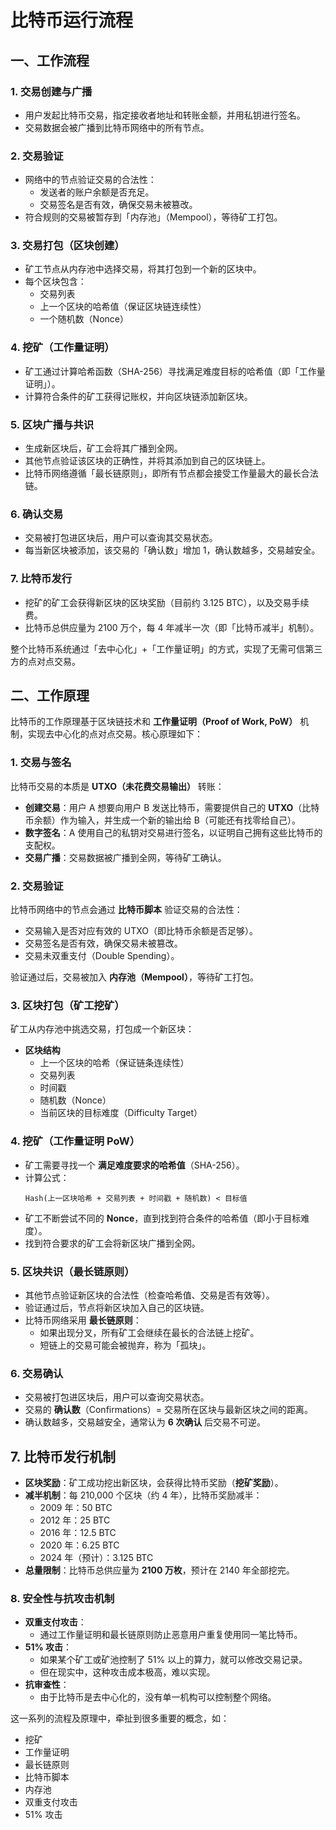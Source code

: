 # 比特币运行流程

## 一、工作流程

### **1. 交易创建与广播**
- 用户发起比特币交易，指定接收者地址和转账金额，并用私钥进行签名。
- 交易数据会被广播到比特币网络中的所有节点。

### **2. 交易验证**
- 网络中的节点验证交易的合法性：
  - 发送者的账户余额是否充足。
  - 交易签名是否有效，确保交易未被篡改。
- 符合规则的交易被暂存到「内存池」（Mempool），等待矿工打包。

### **3. 交易打包（区块创建）**
- 矿工节点从内存池中选择交易，将其打包到一个新的区块中。
- 每个区块包含：
  - 交易列表
  - 上一个区块的哈希值（保证区块链连续性）
  - 一个随机数（Nonce）

### **4. 挖矿（工作量证明）**
- 矿工通过计算哈希函数（SHA-256）寻找满足难度目标的哈希值（即「工作量证明」）。
- 计算符合条件的矿工获得记账权，并向区块链添加新区块。

### **5. 区块广播与共识**
- 生成新区块后，矿工会将其广播到全网。
- 其他节点验证该区块的正确性，并将其添加到自己的区块链上。
- 比特币网络遵循「最长链原则」，即所有节点都会接受工作量最大的最长合法链。

### **6. 确认交易**
- 交易被打包进区块后，用户可以查询其交易状态。
- 每当新区块被添加，该交易的「确认数」增加 1，确认数越多，交易越安全。

### **7. 比特币发行**
- 挖矿的矿工会获得新区块的区块奖励（目前约 3.125 BTC），以及交易手续费。
- 比特币总供应量为 2100 万个，每 4 年减半一次（即「比特币减半」机制）。

整个比特币系统通过「去中心化」+「工作量证明」的方式，实现了无需可信第三方的点对点交易。



## 二、工作原理
比特币的工作原理基于区块链技术和 **工作量证明（Proof of Work, PoW）** 机制，实现去中心化的点对点交易。核心原理如下：


### **1. 交易与签名**
比特币交易的本质是 **UTXO（未花费交易输出）** 转账：
- **创建交易**：用户 A 想要向用户 B 发送比特币，需要提供自己的 **UTXO**（比特币余额）作为输入，并生成一个新的输出给 B（可能还有找零给自己）。
- **数字签名**：A 使用自己的私钥对交易进行签名，以证明自己拥有这些比特币的支配权。
- **交易广播**：交易数据被广播到全网，等待矿工确认。


### **2. 交易验证**
比特币网络中的节点会通过 **比特币脚本** 验证交易的合法性：
- 交易输入是否对应有效的 UTXO（即比特币余额是否足够）。
- 交易签名是否有效，确保交易未被篡改。
- 交易未双重支付（Double Spending）。

验证通过后，交易被加入 **内存池（Mempool）**，等待矿工打包。


### **3. 区块打包（矿工挖矿）**
矿工从内存池中挑选交易，打包成一个新区块：
- **区块结构**
  - 上一个区块的哈希（保证链条连续性）
  - 交易列表
  - 时间戳
  - 随机数（Nonce）
  - 当前区块的目标难度（Difficulty Target）


### **4. 挖矿（工作量证明 PoW）**
- 矿工需要寻找一个 **满足难度要求的哈希值**（SHA-256）。
- 计算公式：  
  ```
  Hash(上一区块哈希 + 交易列表 + 时间戳 + 随机数) < 目标值
  ```
- 矿工不断尝试不同的 **Nonce**，直到找到符合条件的哈希值（即小于目标难度）。
- 找到符合要求的矿工会将新区块广播到全网。

### **5. 区块共识（最长链原则）**
- 其他节点验证新区块的合法性（检查哈希值、交易是否有效等）。
- 验证通过后，节点将新区块加入自己的区块链。
- 比特币网络采用 **最长链原则**：
  - 如果出现分叉，所有矿工会继续在最长的合法链上挖矿。
  - 短链上的交易可能会被抛弃，称为「孤块」。


### **6. 交易确认**
- 交易被打包进区块后，用户可以查询交易状态。
- 交易的 **确认数**（Confirmations）= 交易所在区块与最新区块之间的距离。
- 确认数越多，交易越安全，通常认为 **6 次确认** 后交易不可逆。


## **7. 比特币发行机制**
- **区块奖励**：矿工成功挖出新区块，会获得比特币奖励（**挖矿奖励**）。
- **减半机制**：每 210,000 个区块（约 4 年），比特币奖励减半：
  - 2009 年：50 BTC
  - 2012 年：25 BTC
  - 2016 年：12.5 BTC
  - 2020 年：6.25 BTC
  - 2024 年（预计）：3.125 BTC
- **总量限制**：比特币总供应量为 **2100 万枚**，预计在 2140 年全部挖完。


### **8. 安全性与抗攻击机制**
- **双重支付攻击**：
  - 通过工作量证明和最长链原则防止恶意用户重复使用同一笔比特币。
- **51% 攻击**：
  - 如果某个矿工或矿池控制了 51% 以上的算力，就可以修改交易记录。
  - 但在现实中，这种攻击成本极高，难以实现。
- **抗审查性**：
  - 由于比特币是去中心化的，没有单一机构可以控制整个网络。



这一系列的流程及原理中，牵扯到很多重要的概念，如：
- 挖矿
- 工作量证明
- 最长链原则
- 比特币脚本
- 内存池
- 双重支付攻击
- 51% 攻击